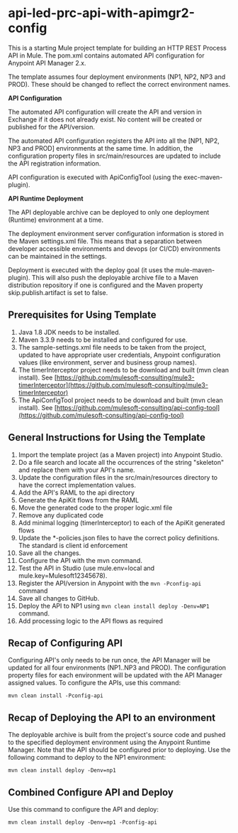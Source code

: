 # api-led-prc-api-with-apimgr2-config
This is a starting Mule project template for building an HTTP REST Process API in Mule. The pom.xml contains automated API configuration for Anypoint API Manager 2.x. 

The template assumes four deployment environments (NP1, NP2, NP3 and PROD). These should be changed to reflect the correct environment names.

**API Configuration**

The automated API configuration will create the API and version in Exchange if it does not already exist. No content will be created or published for the API/version.

The automated API configuration registers the API into all the [NP1, NP2, NP3 and PROD] environments at the same time. In addition, the configuration property files in src/main/resources are updated to include the API registration information. 

API configuration is executed with ApiConfigTool (using the exec-maven-plugin).

**API Runtime Deployment**

The API deployable archive can be deployed to only one deployment (Runtime) environment at a time.

The deployment environment server configuration information is stored in the Maven settings.xml file. This means that a separation between developer accessible environments and devops (or CI/CD) environments can be maintained in the settings.

Deployment is executed with the deploy goal (it uses the mule-maven-plugin). This will also push the deployable archive file to a Maven distribution repository if one is configured and the Maven property skip.publish.artifact is set to false.

## Prerequisites for Using Template
1. Java 1.8 JDK needs to be installed.
2. Maven 3.3.9 needs to be installed and configured for use.
3. The sample-settings.xml file needs to be taken from the project, updated to have appropriate user credentials, Anypoint configuration values (like environment, server and business group names).
4. The timerInterceptor project needs to be download and built (mvn clean install). See [https://github.com/mulesoft-consulting/mule3-timerInterceptor](https://github.com/mulesoft-consulting/mule3-timerInterceptor)
5. The ApiConfigTool project needs to be download and built (mvn clean install). See [https://github.com/mulesoft-consulting/api-config-tool](https://github.com/mulesoft-consulting/api-config-tool)

## General Instructions for Using the Template

1. Import the template project (as a Maven project) into Anypoint Studio.
2. Do a file search and locate all the occurrences of the string "skeleton" and replace them with your API's name.
3. Update the configuration files in the src/main/resources directory to have the correct implementation values.
4. Add the API's RAML to the api directory
5. Generate the ApiKit flows from the RAML
6. Move the generated code to the proper logic.xml file
7. Remove any duplicated code
8. Add minimal logging (timerInterceptor) to each of the ApiKit generated flows
4. Update the *-policies.json files to have the correct policy definitions. The standard is client id enforcement
5. Save all the changes.
6. Configure the API with the mvn command.
7. Test the API in Studio (use mule.env=local and mule.key=Mulesoft12345678).
8. Register the API/version in Anypoint with the ```mvn -Pconfig-api``` command
8. Save all changes to GitHub.
9. Deploy the API to NP1 using ```mvn clean install deploy -Denv=NP1``` command.
10. Add processing logic to the API flows as required


## Recap of Configuring API

Configuring API's only needs to be run once, the API Manager will be updated for all four environments (NP1..NP3 and PROD). The configuration property files for each environment will be updated with the API Manager assigned values. To configure the APIs, use this command:

```
mvn clean install -Pconfig-api
```

## Recap of Deploying the API to an environment

The deployable archive is built from the project's source code and pushed to the specified deployment environment using the
Anypoint Runtime Manager. Note that the API should be configured prior to deploying. Use the following command to deploy to the NP1
environment:

```
mvn clean install deploy -Denv=np1
```
## Combined Configure API and Deploy

Use this command to configure the API and deploy:

```
mvn clean install deploy -Denv=np1 -Pconfig-api
```



